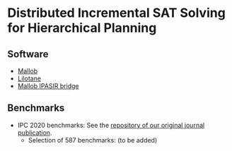 # Distributed Incremental SAT Solving for Hierarchical Planning

## Software

* [Mallob](https://github.com/domschrei/mallob/tree/master)
* [Lilotane](https://github.com/domschrei/lilotane/tree/master)
* [Mallob IPASIR bridge](https://github.com/domschrei/mallob-ipasir-bridge/tree/master)

## Benchmarks

* IPC 2020 benchmarks: See the [repository of our original journal publication](https://github.com/domschrei/lilotane-experimental-data).
    - Selection of 587 benchmarks: (to be added)
